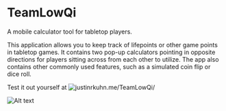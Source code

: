 # TeamLowQi
A mobile calculator tool for tabletop players.

This application allows you to keep track of lifepoints or other game points in tabletop games.
It contains two pop-up calculators pointing in opposite directions for players sitting across from each other to utilize.
The app also contains other commonly used features, such as a simulated coin flip or dice roll.

Test it out yourself at ![justinrkuhn.me/TeamLowQi/](http://justinrkuhn.me/TeamLowQi/)

![Alt text](https://i.imgur.com/brTTkIL.png "Calculator Preview")
